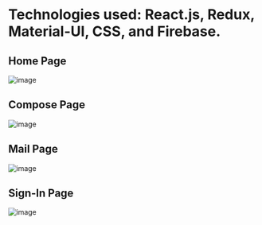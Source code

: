 # Technologies used: React.js, Redux, Material-UI, CSS, and Firebase. 

## Home Page
![image](https://user-images.githubusercontent.com/73797796/134780113-fdc10f81-3110-4ccb-9af1-c3fb8ee4686c.png)

## Compose Page
![image](https://user-images.githubusercontent.com/73797796/134780149-ab45e424-5b3a-4c73-bc2b-b43ac2d85f40.png)

## Mail Page
![image](https://user-images.githubusercontent.com/73797796/134780135-04f52b90-9078-4949-bc3b-d1f2fe907d78.png)

## Sign-In Page
![image](https://user-images.githubusercontent.com/73797796/134780218-f8db81b3-8a94-4426-aadd-7f95ef224fbf.png)
